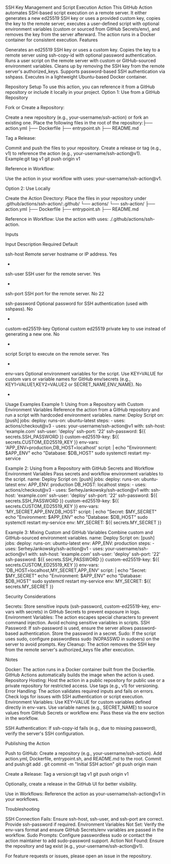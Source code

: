 SSH Key Management and Script Execution Action
This GitHub Action automates SSH-based script execution on a remote server. It either generates a new ed25519 SSH key or uses a provided custom key, copies the key to the remote server, executes a user-defined script with optional environment variables (custom or sourced from GitHub Secrets/env), and removes the key from the server afterward. The action runs in a Docker container for consistent execution.
Features

Generates an ed25519 SSH key or uses a custom key.
Copies the key to a remote server using ssh-copy-id with optional password authentication.
Runs a user script on the remote server with custom or GitHub-sourced environment variables.
Cleans up by removing the SSH key from the remote server's authorized_keys.
Supports password-based SSH authentication via sshpass.
Executes in a lightweight Ubuntu-based Docker container.

Repository Setup
To use this action, you can reference it from a GitHub repository or include it locally in your project.
Option 1: Use from a GitHub Repository

Fork or Create a Repository:

Create a new repository (e.g., your-username/ssh-action) or fork an existing one.
Place the following files in the root of the repository:├── action.yml
├── Dockerfile
├── entrypoint.sh
├── README.md

Tag a Release:

Commit and push the files to your repository.
Create a release or tag (e.g., v1) to reference the action (e.g., your-username/ssh-action@v1).
Example:git tag v1
git push origin v1

Reference in Workflow:

Use the action in your workflow with uses: your-username/ssh-action@v1.

Option 2: Use Locally

Create the Action Directory:
Place the files in your repository under .github/actions/ssh-action/:.github/
└── actions/
└── ssh-action/
├── action.yml
├── Dockerfile
├── entrypoint.sh
├── README.md

Reference in Workflow:
Use the action with uses: ./.github/actions/ssh-action.

Inputs

Input
Description
Required
Default

ssh-host
Remote server hostname or IP address.
Yes

-

ssh-user
SSH user for the remote server.
Yes

-

ssh-port
SSH port for the remote server.
No
22

ssh-password
Optional password for SSH authentication (used with sshpass).
No

-

custom-ed25519-key
Optional custom ed25519 private key to use instead of generating a new one.
No

-

script
Script to execute on the remote server.
Yes

-

env-vars
Optional environment variables for the script. Use KEY=VALUE for custom vars or variable names for GitHub env/secrets (e.g., KEY1=VALUE1,KEY2=VALUE2 or SECRET_NAME,ENV_NAME).
No

-

Usage Examples
Example 1: Using from a Repository with Custom Environment Variables
Reference the action from a GitHub repository and run a script with hardcoded environment variables.
name: Deploy Script
on: [push]
jobs:
deploy:
runs-on: ubuntu-latest
steps: - uses: actions/checkout@v3 - uses: your-username/ssh-action@v1
with:
ssh-host: 'example.com'
ssh-user: 'deploy'
ssh-port: '22'
ssh-password: ${{ secrets.SSH_PASSWORD }}
custom-ed25519-key: ${{ secrets.CUSTOM_ED25519_KEY }}
env-vars: 'APP_ENV=production,DB_HOST=localhost'
script: |
echo "Environment: $APP_ENV"
echo "Database: $DB_HOST"
sudo systemctl restart my-service

Example 2: Using from a Repository with GitHub Secrets and Workflow Environment Variables
Pass secrets and workflow environment variables to the script.
name: Deploy Script
on: [push]
jobs:
deploy:
runs-on: ubuntu-latest
env:
APP_ENV: production
DB_HOST: localhost
steps: - uses: actions/checkout@v3 - uses: SerheyJankowsky/ssh-action@v1
with:
ssh-host: 'example.com'
ssh-user: 'deploy'
ssh-port: '22'
ssh-password: ${{ secrets.SSH_PASSWORD }}
custom-ed25519-key: ${{ secrets.CUSTOM_ED25519_KEY }}
env-vars: 'MY_SECRET,APP_ENV,DB_HOST'
script: |
echo "Secret: $MY_SECRET"
echo "Environment: $APP_ENV"
echo "Database: $DB_HOST"
sudo systemctl restart my-service
env:
MY_SECRET: ${{ secrets.MY_SECRET }}

Example 3: Mixing Custom and GitHub Variables
Combine custom and GitHub-sourced environment variables.
name: Deploy Script
on: [push]
jobs:
deploy:
runs-on: ubuntu-latest
env:
APP_ENV: production
steps: - uses: SerheyJankowsky/ssh-action@v1 - uses: your-username/ssh-action@v1
with:
ssh-host: 'example.com'
ssh-user: 'deploy'
ssh-port: '22'
ssh-password: ${{ secrets.SSH_PASSWORD }}
custom-ed25519-key: ${{ secrets.CUSTOM_ED25519_KEY }}
env-vars: 'DB_HOST=localhost,MY_SECRET,APP_ENV'
script: |
echo "Secret: $MY_SECRET"
echo "Environment: $APP_ENV"
echo "Database: $DB_HOST"
sudo systemctl restart my-service
env:
MY_SECRET: ${{ secrets.MY_SECRET }}

Security Considerations

Secrets: Store sensitive inputs (ssh-password, custom-ed25519-key, env-vars with secrets) in GitHub Secrets to prevent exposure in logs.
Environment Variables: The action escapes special characters to prevent command injection. Avoid echoing sensitive variables in scripts.
SSH Password: If ssh-password is used, ensure the server allows password-based authentication. Store the password in a secret.
Sudo: If the script uses sudo, configure passwordless sudo (NOPASSWD in sudoers) on the server to avoid prompts.
Key Cleanup: The action removes the SSH key from the remote server's authorized_keys file after execution.

Notes

Docker: The action runs in a Docker container built from the Dockerfile. GitHub Actions automatically builds the image when the action is used.
Repository Hosting: Host the action in a public repository for public use or a private repository for restricted access. Use tags (e.g., v1) for versioning.
Error Handling: The action validates required inputs and fails on errors. Check logs for issues with SSH authentication or script execution.
Environment Variables:
Use KEY=VALUE for custom variables defined directly in env-vars.
Use variable names (e.g., SECRET_NAME) to source values from GitHub Secrets or workflow env. Pass these via the env section in the workflow.

SSH Authentication: If ssh-copy-id fails (e.g., due to missing password), verify the server's SSH configuration.

Publishing the Action

Push to GitHub:
Create a repository (e.g., your-username/ssh-action).
Add action.yml, Dockerfile, entrypoint.sh, and README.md to the root.
Commit and push:git add .
git commit -m "Initial SSH action"
git push origin main

Create a Release:
Tag a version:git tag v1
git push origin v1

Optionally, create a release in the GitHub UI for better visibility.

Use in Workflows:
Reference the action as your-username/ssh-action@v1 in your workflows.

Troubleshooting

SSH Connection Fails: Ensure ssh-host, ssh-user, and ssh-port are correct. Provide ssh-password if required.
Environment Variables Not Set: Verify the env-vars format and ensure GitHub Secrets/env variables are passed in the workflow.
Sudo Prompts: Configure passwordless sudo or contact the action maintainer to add sudo-password support.
Action Not Found: Ensure the repository and tag exist (e.g., your-username/ssh-action@v1).

For feature requests or issues, please open an issue in the repository.
